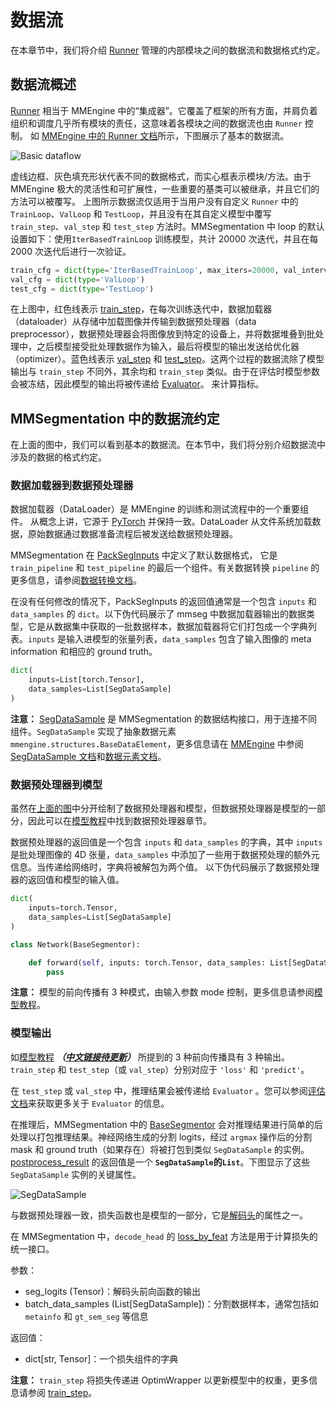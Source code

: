 # 数据流

在本章节中，我们将介绍 [Runner](https://mmengine.readthedocs.io/zh_CN/latest/tutorials/runner.html) 管理的内部模块之间的数据流和数据格式约定。

## 数据流概述

[Runner](https://github.com/open-mmlab/mmengine/blob/main/docs/zh_cn/design/runner.md) 相当于 MMEngine 中的“集成器”。它覆盖了框架的所有方面，并肩负着组织和调度几乎所有模块的责任，这意味着各模块之间的数据流也由 `Runner` 控制。 如 [MMEngine 中的 Runner 文档](https://mmengine.readthedocs.io/zh_CN/latest/tutorials/runner.html)所示，下图展示了基本的数据流。

![Basic dataflow](https://user-images.githubusercontent.com/112053249/199228350-5f80699e-7fd2-4b4c-ac32-0b16b1922c2e.png)

虚线边框、灰色填充形状代表不同的数据格式，而实心框表示模块/方法。由于 MMEngine 极大的灵活性和可扩展性，一些重要的基类可以被继承，并且它们的方法可以被覆写。 上图所示数据流仅适用于当用户没有自定义 `Runner` 中的 `TrainLoop`、`ValLoop` 和 `TestLoop`，并且没有在其自定义模型中覆写 `train_step`、`val_step` 和 `test_step` 方法时。MMSegmentation 中 loop 的默认设置如下：使用`IterBasedTrainLoop` 训练模型，共计 20000 次迭代，并且在每 2000 次迭代后进行一次验证。

```python
train_cfg = dict(type='IterBasedTrainLoop', max_iters=20000, val_interval=2000)
val_cfg = dict(type='ValLoop')
test_cfg = dict(type='TestLoop')
```

在上图中，红色线表示 [train_step](./models.md#train_step)，在每次训练迭代中，数据加载器（dataloader）从存储中加载图像并传输到数据预处理器（data preprocessor），数据预处理器会将图像放到特定的设备上，并将数据堆叠到批处理中，之后模型接受批处理数据作为输入，最后将模型的输出发送给优化器（optimizer）。蓝色线表示 [val_step](./models.md#val_step) 和 [test_step](./models.md#test_step)。这两个过程的数据流除了模型输出与 `train_step` 不同外，其余均和 `train_step` 类似。由于在评估时模型参数会被冻结，因此模型的输出将被传递给 [Evaluator](./evaluation.md#ioumetric)。
来计算指标。

## MMSegmentation 中的数据流约定

在上面的图中，我们可以看到基本的数据流。在本节中，我们将分别介绍数据流中涉及的数据的格式约定。

### 数据加载器到数据预处理器

数据加载器（DataLoader）是 MMEngine 的训练和测试流程中的一个重要组件。
从概念上讲，它源于 [PyTorch](https://pytorch.org/) 并保持一致。DataLoader 从文件系统加载数据，原始数据通过数据准备流程后被发送给数据预处理器。

MMSegmentation 在 [PackSegInputs](https://github.com/open-mmlab/mmsegmentation/blob/main/mmseg/datasets/transforms/formatting.py#L12) 中定义了默认数据格式， 它是 `train_pipeline` 和 `test_pipeline` 的最后一个组件。有关数据转换 `pipeline` 的更多信息，请参阅[数据转换文档](./transforms.md)。

在没有任何修改的情况下，PackSegInputs 的返回值通常是一个包含 `inputs` 和 `data_samples` 的 `dict`。以下伪代码展示了 mmseg 中数据加载器输出的数据类型，它是从数据集中获取的一批数据样本，数据加载器将它们打包成一个字典列表。`inputs` 是输入进模型的张量列表，`data_samples` 包含了输入图像的 meta information 和相应的 ground truth。

```python
dict(
    inputs=List[torch.Tensor],
    data_samples=List[SegDataSample]
)
```

**注意：** [SegDataSample](https://github.com/open-mmlab/mmsegmentation/blob/1.x/mmseg/structures/seg_data_sample.py) 是 MMSegmentation 的数据结构接口，用于连接不同组件。`SegDataSample` 实现了抽象数据元素 `mmengine.structures.BaseDataElement`，更多信息请在  [MMEngine](https://github.com/open-mmlab/mmengine) 中参阅 [SegDataSample 文档](./structures.md)和[数据元素文档](https://mmengine.readthedocs.io/zh_CN/latest/advanced_tutorials/data_element.html)。

### 数据预处理器到模型

虽然在[上面的图](##数据流概述)中分开绘制了数据预处理器和模型，但数据预处理器是模型的一部分，因此可以在[模型教程](./models.md)中找到数据预处理器章节。

数据预处理器的返回值是一个包含 `inputs` 和 `data_samples` 的字典，其中 `inputs` 是批处理图像的 4D 张量，`data_samples` 中添加了一些用于数据预处理的额外元信息。当传递给网络时，字典将被解包为两个值。 以下伪代码展示了数据预处理器的返回值和模型的输入值。

```python
dict(
    inputs=torch.Tensor,
    data_samples=List[SegDataSample]
)
```

```python
class Network(BaseSegmentor):

    def forward(self, inputs: torch.Tensor, data_samples: List[SegDataSample], mode: str):
        pass
```

**注意：** 模型的前向传播有 3 种模式，由输入参数 mode 控制，更多信息请参阅[模型教程](./models.md)。

### 模型输出

如[模型教程](./models.md#forward) ***（[中文链接待更新](./models.md#forward)）*** 所提到的 3 种前向传播具有 3 种输出。
`train_step` 和 `test_step`（或 `val_step`）分别对应于 `'loss'` 和 `'predict'`。

在 `test_step` 或 `val_step` 中，推理结果会被传递给 `Evaluator` 。您可以参阅[评估文档](./evaluation.md)来获取更多关于 `Evaluator` 的信息。

在推理后，MMSegmentation 中的 [BaseSegmentor](https://github.com/open-mmlab/mmsegmentation/blob/main/mmseg/models/segmentors/base.py#L15) 会对推理结果进行简单的后处理以打包推理结果。神经网络生成的分割 logits，经过 `argmax` 操作后的分割 mask 和 ground truth（如果存在）将被打包到类似 `SegDataSample` 的实例。 [postprocess_result](https://github.com/open-mmlab/mmsegmentation/blob/main/mmseg/models/segmentors/base.py#L132) 的返回值是一个 **`SegDataSample`的`List`**。下图显示了这些 `SegDataSample` 实例的关键属性。

![SegDataSample](https://user-images.githubusercontent.com/15952744/209912225-ab46a8d9-904a-43cb-8bf1-8bec4938ed29.png)

与数据预处理器一致，损失函数也是模型的一部分，它是[解码头](https://github.com/open-mmlab/mmsegmentation/blob/main/mmseg/models/decode_heads/decode_head.py#L142)的属性之一。

在 MMSegmentation 中，`decode_head` 的 [loss_by_feat](https://github.com/open-mmlab/mmsegmentation/blob/main/mmseg/models/decode_heads/decode_head.py#L291) 方法是用于计算损失的统一接口。

参数：

- seg_logits (Tensor)：解码头前向函数的输出
- batch_data_samples (List\[SegDataSample\])：分割数据样本，通常包括如 `metainfo` 和  `gt_sem_seg` 等信息

返回值：

- dict\[str, Tensor\]：一个损失组件的字典

**注意：**  `train_step` 将损失传递进 OptimWrapper 以更新模型中的权重，更多信息请参阅 [train_step](./models.md#train_step)。
